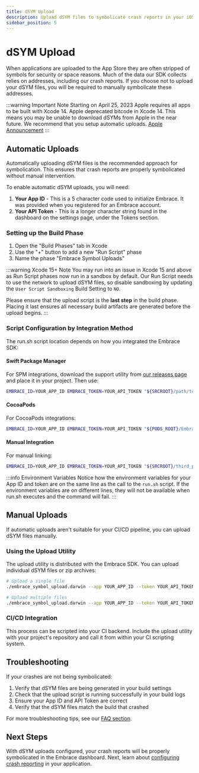 ```yaml
---
title: dSYM Upload
description: Upload dSYM files to symbolicate crash reports in your iOS 6.x app
sidebar_position: 5
---
```


# dSYM Upload

When applications are uploaded to the App Store they are often stripped of symbols for security or space reasons. Much of the data our SDK collects relies on addresses, including our crash reports. If you choose not to upload your dSYM files, you will be required to manually symbolicate these addresses.

:::warning Important Note
Starting on April 25, 2023 Apple requires all apps to be built with Xcode 14. Apple deprecated bitcode in Xcode 14. This means you may be unable to download dSYMs from Apple in the near future. We recommend that you setup automatic uploads. [Apple Announcement](https://developer.apple.com/news/?id=2ygwqlzd)
:::

## Automatic Uploads

Automatically uploading dSYM files is the recommended approach for symbolication. This ensures that crash reports are properly symbolicated without manual intervention.

To enable automatic dSYM uploads, you will need:

1. **Your App ID** - This is a 5 character code used to initialize Embrace. It was provided when you registered for an Embrace account.
2. **Your API Token** - This is a longer character string found in the dashboard on the settings page, under the Tokens section.

### Setting up the Build Phase

1. Open the "Build Phases" tab in Xcode
2. Use the "+" button to add a new "Run Script" phase
3. Name the phase "Embrace Symbol Uploads"

:::warning Xcode 15+ Note
You may run into an issue in Xcode 15 and above as Run Script phases now run in a sandbox by default. Our Run Script needs to use the network to upload dSYM files, so disable sandboxing by updating the `User Script Sandboxing` Build Setting to `NO`.

Please ensure that the upload script is the **last step** in the build phase. Placing it last ensures all necessary build artifacts are generated before the upload begins.
:::

### Script Configuration by Integration Method

The run.sh script location depends on how you integrated the Embrace SDK:

#### Swift Package Manager

For SPM integrations, download the support utility from [our releases page](https://github.com/embrace-io/embrace-apple-sdk/releases) and place it in your project. Then use:

```bash
EMBRACE_ID=YOUR_APP_ID EMBRACE_TOKEN=YOUR_API_TOKEN "${SRCROOT}/path/to/EmbraceIO/run.sh"
```

#### CocoaPods

For CocoaPods integrations:

```bash
EMBRACE_ID=YOUR_APP_ID EMBRACE_TOKEN=YOUR_API_TOKEN "${PODS_ROOT}/EmbraceIO/run.sh"
```

#### Manual Integration

For manual linking:

```bash
EMBRACE_ID=YOUR_APP_ID EMBRACE_TOKEN=YOUR_API_TOKEN "${SRCROOT}/third_party/EmbraceIO/run.sh"
```

:::info Environment Variables
Notice how the environment variables for your App ID and token are on the same line as the call to the `run.sh` script. If the environment variables are on different lines, they will not be available when run.sh executes and the command will fail.
:::

## Manual Uploads

If automatic uploads aren't suitable for your CI/CD pipeline, you can upload dSYM files manually.

### Using the Upload Utility

The upload utility is distributed with the Embrace SDK. You can upload individual dSYM files or zip archives:

```bash
# Upload a single file
./embrace_symbol_upload.darwin --app YOUR_APP_ID --token YOUR_API_TOKEN dsyms.zip

# Upload multiple files
./embrace_symbol_upload.darwin --app YOUR_APP_ID --token YOUR_API_TOKEN --dsym my_dsym --dsym my_file.zip
```

### CI/CD Integration

This process can be scripted into your CI backend. Include the upload utility with your project's repository and call it from within your CI scripting system.

## Troubleshooting

If your crashes are not being symbolicated:

1. Verify that dSYM files are being generated in your build settings
2. Check that the upload script is running successfully in your build logs
3. Ensure your App ID and API Token are correct
4. Verify that the dSYM files match the build that crashed

For more troubleshooting tips, see our [FAQ section](/ios/faq#dsym-troubleshooting).

## Next Steps

With dSYM uploads configured, your crash reports will be properly symbolicated in the Embrace dashboard. Next, learn about [configuring crash reporting](/ios/6x/manual-instrumentation/error-handling) in your application. 